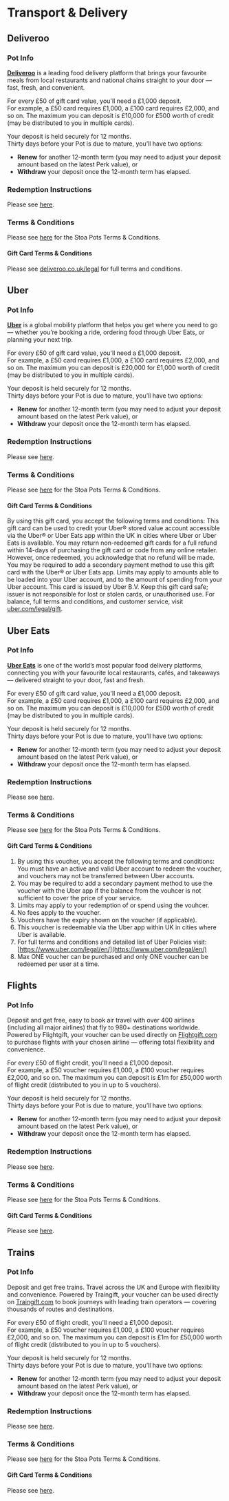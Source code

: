 # Transport & Delivery

## Deliveroo

### Pot Info

[**Deliveroo**](https://www.deliveroo.co.uk) is a leading food delivery platform that brings your favourite meals from local restaurants and national chains straight to your door — fast, fresh, and convenient.

For every £50 of gift card value, you'll need a £1,000 deposit.\
For example, a £50 card requires £1,000, a £100 card requires £2,000, and so on. The maximum you can deposit is £10,000 for £500 worth of credit (may be distributed to you in multiple cards).

Your deposit is held securely for 12 months.\
Thirty days before your Pot is due to mature, you’ll have two options:

* **Renew** for another 12-month term (you may need to adjust your deposit amount based on the latest Perk value), or
* **Withdraw** your deposit once the 12-month term has elapsed.

### Redemption Instructions

Please see [here](../perk-redemption-instructions-list/transport-and-delivery.md#deliveroo).

### Terms & Conditions

Please see [here](https://app.stoa.money/terms-and-conditions) for the Stoa Pots Terms & Conditions.

#### Gift Card Terms & Conditions

Please see [deliveroo.co.uk/legal](https://deliveroo.co.uk/legal) for full terms and conditions.

## Uber

### Pot Info

[**Uber**](https://www.uber.com) is a global mobility platform that helps you get where you need to go — whether you’re booking a ride, ordering food through Uber Eats, or planning your next trip.

For every £50 of gift card value, you'll need a £1,000 deposit.\
For example, a £50 card requires £1,000, a £100 card requires £2,000, and so on. The maximum you can deposit is £20,000 for £1,000 worth of credit (may be distributed to you in multiple cards).

Your deposit is held securely for 12 months.\
Thirty days before your Pot is due to mature, you’ll have two options:

* **Renew** for another 12-month term (you may need to adjust your deposit amount based on the latest Perk value), or
* **Withdraw** your deposit once the 12-month term has elapsed.

### Redemption Instructions

Please see [here](../perk-redemption-instructions-list/transport-and-delivery.md#uber).

### Terms & Conditions

Please see [here](https://app.stoa.money/terms-and-conditions) for the Stoa Pots Terms & Conditions.

#### Gift Card Terms & Conditions

By using this gift card, you accept the following terms and conditions: This gift card can be used to credit your Uber® stored value account accessible via the Uber® or Uber Eats app within the UK in cities where Uber or Uber Eats is available. You may return non-redeemed gift cards for a full refund within 14-days of purchasing the gift card or code from any online retailer. However, once redeemed, you acknowledge that no refund will be made. You may be required to add a secondary payment method to use this gift card with the Uber® or Uber Eats app. Limits may apply to amounts able to be loaded into your Uber account, and to the amount of spending from your Uber account. This card is issued by Uber B.V. Keep this gift card safe; issuer is not responsible for lost or stolen cards, or unauthorised use. For balance, full terms and conditions, and customer service, visit [uber.com/legal/gift](https://uber.com/legal/gift).

## Uber Eats

### Pot Info

[**Uber Eats**](https://www.ubereats.com) is one of the world’s most popular food delivery platforms, connecting you with your favourite local restaurants, cafés, and takeaways — delivered straight to your door, fast and fresh.

For every £50 of gift card value, you'll need a £1,000 deposit.\
For example, a £50 card requires £1,000, a £100 card requires £2,000, and so on. The maximum you can deposit is £10,000 for £500 worth of credit (may be distributed to you in multiple cards).

Your deposit is held securely for 12 months.\
Thirty days before your Pot is due to mature, you’ll have two options:

* **Renew** for another 12-month term (you may need to adjust your deposit amount based on the latest Perk value), or
* **Withdraw** your deposit once the 12-month term has elapsed.

### Redemption Instructions

Please see [here](../perk-redemption-instructions-list/transport-and-delivery.md#uber-eats).

### Terms & Conditions

Please see [here](https://app.stoa.money/terms-and-conditions) for the Stoa Pots Terms & Conditions.

#### Gift Card Terms & Conditions

1. By using this voucher, you accept the following terms and conditions: You must have an active and valid Uber account to redeem the voucher, and vouchers may not be transferred between Uber accounts.
2. You may be required to add a secondary payment method to use the voucher with the Uber app if the balance from the vouhcer is not sufficient to cover the price of your service.
3. Limits may apply to your redemption of or spend using the vouhcer.
4. No fees apply to the voucher.
5. Vouchers have the expiry shown on the voucher (if applicable).&#x20;
6. This voucher is redeemable via the Uber app within UK in cities where Uber is available.
7. For full terms and conditions and detailed list of Uber Policies visit: [https://www.uber.com/legal/en/](https://www.uber.com/legal/en/)
8. Max ONE voucher can be purchased and only ONE voucher can be redeemed per user at a time.

## Flights

### Pot Info

Deposit and get free, easy to book air travel with over 400 airlines (including all major airlines) that fly to 980+ destinations worldwide. Powered by Flightgift, your voucher can be used directly on [Flightgift.com](https://flightgift.com) to purchase flights with your chosen airline — offering total flexibility and convenience.

For every £50 of flight credit, you'll need a £1,000 deposit.\
For example, a £50 voucher requires £1,000, a £100 voucher requires £2,000, and so on. The maximum you can deposit is £1m for £50,000 worth of flight credit (distributed to you in up to 5 vouchers).

Your deposit is held securely for 12 months.\
Thirty days before your Pot is due to mature, you’ll have two options:

* **Renew** for another 12-month term (you may need to adjust your deposit amount based on the latest Perk value), or
* **Withdraw** your deposit once the 12-month term has elapsed.

### Redemption Instructions

Please see [here](../perk-redemption-instructions-list/transport-and-delivery.md#flights).

### Terms & Conditions

Please see [here](https://app.stoa.money/terms-and-conditions) for the Stoa Pots Terms & Conditions.

#### Gift Card Terms & Conditions

Please see [here](https://www.flightgift.com/en/terms-conditions/?srsltid=AfmBOooitX9iwDxi9coTFiqG4dCLNJv2E8eAUVr_c1Mg7gTiSny-Mgka).

## Trains

### Pot Info

Deposit and get free trains. Travel across the UK and Europe with flexibility and convenience. Powered by Traingift, your voucher can be used directly on [Traingift.com](https://traingift.com) to book journeys with leading train operators — covering thousands of routes and destinations.

For every £50 of flight credit, you'll need a £1,000 deposit.\
For example, a £50 voucher requires £1,000, a £100 voucher requires £2,000, and so on. The maximum you can deposit is £1m for £50,000 worth of flight credit (distributed to you in up to 5 vouchers).

Your deposit is held securely for 12 months.\
Thirty days before your Pot is due to mature, you’ll have two options:

* **Renew** for another 12-month term (you may need to adjust your deposit amount based on the latest Perk value), or
* **Withdraw** your deposit once the 12-month term has elapsed.

### Redemption Instructions

Please see [here](../perk-redemption-instructions-list/transport-and-delivery.md#trains).

### Terms & Conditions

Please see [here](https://app.stoa.money/terms-and-conditions) for the Stoa Pots Terms & Conditions.

#### Gift Card Terms & Conditions

Please see [here](https://www.traingift.com/en/terms-conditions/?srsltid=AfmBOoqXNhxtpFRgWm-KMfvaLK7zS-MaCFdSEdk20uhSH8Zx8ycFpReh).

